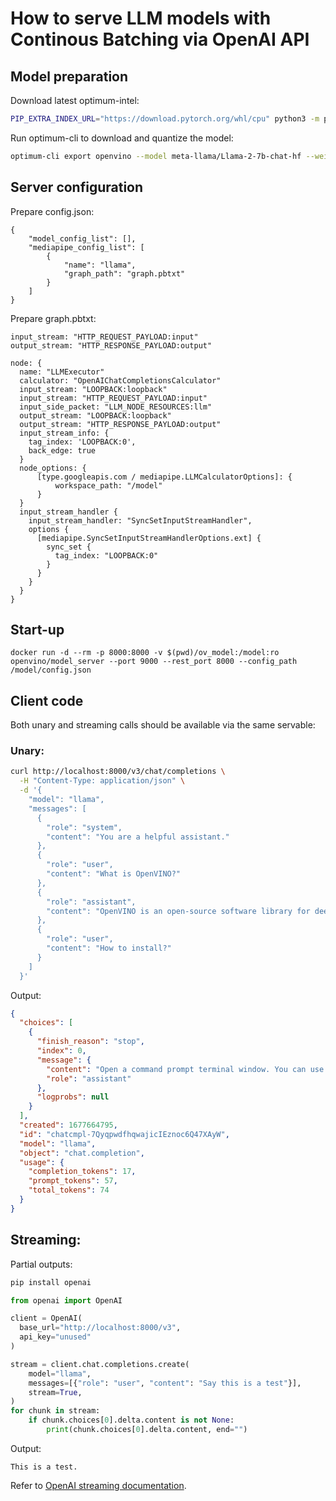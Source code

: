 # How to serve LLM models with Continous Batching via OpenAI API

## Model preparation
Download latest optimum-intel:
```bash
PIP_EXTRA_INDEX_URL="https://download.pytorch.org/whl/cpu" python3 -m pip install "optimum-intel[nncf,openvino]"@git+https://github.com/huggingface/optimum-intel.git openvino-tokenizers
```

Run optimum-cli to download and quantize the model:
```bash
optimum-cli export openvino --model meta-llama/Llama-2-7b-chat-hf --weight-format int8 ov_model
```

## Server configuration
Prepare config.json:
```
{
    "model_config_list": [],
    "mediapipe_config_list": [
        {
            "name": "llama",
            "graph_path": "graph.pbtxt"
        }
    ]
}
```
Prepare graph.pbtxt:
```
input_stream: "HTTP_REQUEST_PAYLOAD:input"
output_stream: "HTTP_RESPONSE_PAYLOAD:output"

node: {
  name: "LLMExecutor"
  calculator: "OpenAIChatCompletionsCalculator"
  input_stream: "LOOPBACK:loopback"
  input_stream: "HTTP_REQUEST_PAYLOAD:input"
  input_side_packet: "LLM_NODE_RESOURCES:llm"
  output_stream: "LOOPBACK:loopback"
  output_stream: "HTTP_RESPONSE_PAYLOAD:output"
  input_stream_info: {
    tag_index: 'LOOPBACK:0',
    back_edge: true
  }
  node_options: {
      [type.googleapis.com / mediapipe.LLMCalculatorOptions]: {
          workspace_path: "/model"
      }
  }
  input_stream_handler {
    input_stream_handler: "SyncSetInputStreamHandler",
    options {
      [mediapipe.SyncSetInputStreamHandlerOptions.ext] {
        sync_set {
          tag_index: "LOOPBACK:0"
        }
      }
    }
  }
}
```


## Start-up
```
docker run -d --rm -p 8000:8000 -v $(pwd)/ov_model:/model:ro openvino/model_server --port 9000 --rest_port 8000 --config_path /model/config.json
```

## Client code

Both unary and streaming calls should be available via the same servable:

### Unary:
```bash
curl http://localhost:8000/v3/chat/completions \
  -H "Content-Type: application/json" \
  -d '{
    "model": "llama",
    "messages": [
      {
        "role": "system",
        "content": "You are a helpful assistant."
      },
      {
        "role": "user",
        "content": "What is OpenVINO?"
      },
      {
        "role": "assistant",
        "content": "OpenVINO is an open-source software library for deep learning inference that is designed to optimize and run deep learning models on Intel hardware."
      },
      {
        "role": "user",
        "content": "How to install?"
      }
    ]
  }'
```

Output:
```json
{
  "choices": [
    {
      "finish_reason": "stop",
      "index": 0,
      "message": {
        "content": "Open a command prompt terminal window. You can use the keyboard shortcut: Ctrl+Alt+T\nCreate the /opt/intel folder for OpenVINO by using the following command. If the folder already exists, skip this step.",
        "role": "assistant"
      },
      "logprobs": null
    }
  ],
  "created": 1677664795,
  "id": "chatcmpl-7QyqpwdfhqwajicIEznoc6Q47XAyW",
  "model": "llama",
  "object": "chat.completion",
  "usage": {
    "completion_tokens": 17,
    "prompt_tokens": 57,
    "total_tokens": 74
  }
}
```

## Streaming:

Partial outputs:
```bash
pip install openai
```

```python
from openai import OpenAI

client = OpenAI(
  base_url="http://localhost:8000/v3",
  api_key="unused"
)

stream = client.chat.completions.create(
    model="llama",
    messages=[{"role": "user", "content": "Say this is a test"}],
    stream=True,
)
for chunk in stream:
    if chunk.choices[0].delta.content is not None:
        print(chunk.choices[0].delta.content, end="")
```

Output:
```
This is a test.
```

Refer to [OpenAI streaming documentation](https://platform.openai.com/docs/api-reference/streaming).
